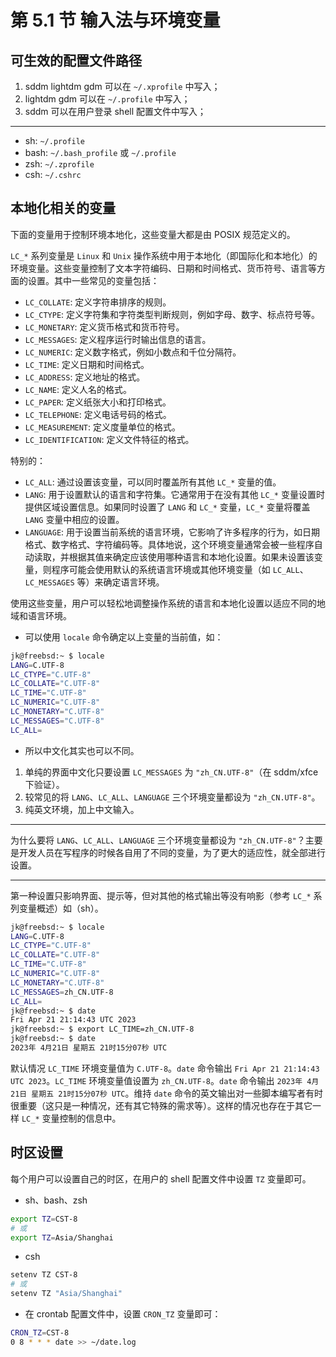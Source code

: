 # 第 5.1 节 输入法与环境变量

## 可生效的配置文件路径

1. sddm lightdm gdm 可以在 `~/.xprofile` 中写入；
2. lightdm gdm 可以在 `~/.profile` 中写入；
3. sddm 可以在用户登录 shell 配置文件中写入；

--- 

- sh: `~/.profile` 
- bash: `~/.bash_profile` 或 `~/.profile`
- zsh: `~/.zprofile`
- csh: `~/.cshrc`

## 本地化相关的变量

下面的变量用于控制环境本地化，这些变量大都是由 POSIX 规范定义的。

`LC_*` 系列变量是 `Linux` 和 `Unix` 操作系统中用于本地化（即国际化和本地化）的环境变量。这些变量控制了文本字符编码、日期和时间格式、货币符号、语言等方面的设置。其中一些常见的变量包括：

- `LC_COLLATE`: 定义字符串排序的规则。
- `LC_CTYPE`: 定义字符集和字符类型判断规则，例如字母、数字、标点符号等。
- `LC_MONETARY`: 定义货币格式和货币符号。
- `LC_MESSAGES`: 定义程序运行时输出信息的语言。
- `LC_NUMERIC`: 定义数字格式，例如小数点和千位分隔符。
- `LC_TIME`: 定义日期和时间格式。
- `LC_ADDRESS`: 定义地址的格式。
- `LC_NAME`: 定义人名的格式。
- `LC_PAPER`: 定义纸张大小和打印格式。
- `LC_TELEPHONE`: 定义电话号码的格式。
- `LC_MEASUREMENT`: 定义度量单位的格式。
- `LC_IDENTIFICATION`: 定义文件特征的格式。

特别的：

- `LC_ALL`: 通过设置该变量，可以同时覆盖所有其他 `LC_*` 变量的值。
- `LANG`: 用于设置默认的语言和字符集。它通常用于在没有其他 `LC_*` 变量设置时提供区域设置信息。如果同时设置了 `LANG` 和 `LC_*` 变量，`LC_*` 变量将覆盖 `LANG` 变量中相应的设置。
- `LANGUAGE`: 用于设置当前系统的语言环境，它影响了许多程序的行为，如日期格式、数字格式、字符编码等。具体地说，这个环境变量通常会被一些程序自动读取，并根据其值来确定应该使用哪种语言和本地化设置。如果未设置该变量，则程序可能会使用默认的系统语言环境或其他环境变量（如 `LC_ALL`、`LC_MESSAGES` 等）来确定语言环境。

使用这些变量，用户可以轻松地调整操作系统的语言和本地化设置以适应不同的地域和语言环境。

- 可以使用 `locale` 命令确定以上变量的当前值，如：

```sh
jk@freebsd:~ $ locale
LANG=C.UTF-8
LC_CTYPE="C.UTF-8"
LC_COLLATE="C.UTF-8"
LC_TIME="C.UTF-8"
LC_NUMERIC="C.UTF-8"
LC_MONETARY="C.UTF-8"
LC_MESSAGES="C.UTF-8"
LC_ALL=
```

- 所以中文化其实也可以不同。

1. 单纯的界面中文化只要设置 `LC_MESSAGES` 为 `"zh_CN.UTF-8"`（在 sddm/xfce 下验证）。
2. 较常见的将 `LANG`、`LC_ALL`、`LANGUAGE` 三个环境变量都设为 `"zh_CN.UTF-8"`。
3. 纯英文环境，加上中文输入。

---

为什么要将 `LANG`、`LC_ALL`、`LANGUAGE` 三个环境变量都设为 `"zh_CN.UTF-8"`？主要是开发人员在写程序的时候各自用了不同的变量，为了更大的适应性，就全部进行设置。

---

第一种设置只影响界面、提示等，但对其他的格式输出等没有响影（参考 `LC_*` 系列变量概述）如（sh）。

```sh
jk@freebsd:~ $ locale
LANG=C.UTF-8
LC_CTYPE="C.UTF-8"
LC_COLLATE="C.UTF-8"
LC_TIME="C.UTF-8"
LC_NUMERIC="C.UTF-8"
LC_MONETARY="C.UTF-8"
LC_MESSAGES=zh_CN.UTF-8
LC_ALL=
jk@freebsd:~ $ date
Fri Apr 21 21:14:43 UTC 2023
jk@freebsd:~ $ export LC_TIME=zh_CN.UTF-8
jk@freebsd:~ $ date
2023年 4月21日 星期五 21时15分07秒 UTC
```

默认情况 `LC_TIME` 环境变量值为 `C.UTF-8`。`date` 命令输出 `Fri Apr 21 21:14:43 UTC 2023`。`LC_TIME` 环境变量值设置为 `zh_CN.UTF-8`。`date` 命令输出 `2023年 4月21日 星期五 21时15分07秒 UTC`。维持 `date` 命令的英文输出对一些脚本编写者有时很重要（这只是一种情况，还有其它特殊的需求等）。这样的情况也存在于其它一样 `LC_*` 变量控制的信息中。

## 时区设置

每个用户可以设置自己的时区，在用户的 shell 配置文件中设置 `TZ` 变量即可。

- sh、bash、zsh

```sh
export TZ=CST-8 
# 或
export TZ=Asia/Shanghai
```

- csh

```sh
setenv TZ CST-8
# 或
setenv TZ "Asia/Shanghai"
```

- 在 crontab 配置文件中，设置 `CRON_TZ` 变量即可：

```sh
CRON_TZ=CST-8
0 8 * * * date >> ~/date.log
```

